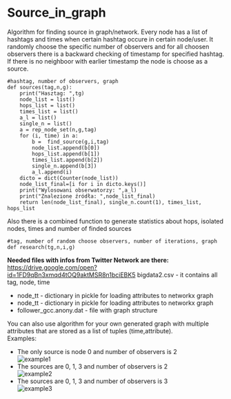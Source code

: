 # Source_in_graph

Algorithm for finding source in graph/network. Every node has a list of hashtags and times when certain hashtag occure in certain node/user. It randomly choose the specific number of observers and for all choosen observers there is a backward checking of timestamp for specified hashtag. If there is no neighboor with earlier timestamp the node is choose as a source.

```
#hashtag, number of observers, graph
def sources(tag,n,g):
    print("Hasztag: ",tg)
    node_list = list()
    hops_list = list()
    times_list = list()
    a_l = list()
    single_n = list()
    a = rep_node_set(n,g,tag)
    for (i, time) in a:
        b =  find_source(g,i,tag)
        node_list.append(b[0])
        hops_list.append(b[1])
        times_list.append(b[2])
        single_n.append(b[3])
        a_l.append(i)
    dicto = dict(Counter(node_list))
    node_list_final=[i for i in dicto.keys()]
    print("Wylosowani obserwatorzy: ",a_l)
    print("Znalezione źródła: ",node_list_final)
    return len(node_list_final), single_n.count(1), times_list, hops_list
```

Also there is a combined function to generate statistics about hops, isolated nodes, times and number of finded sources
```
#tag, number of random choose observers, number of iterations, graph
def research(tg,n,i,g)
```
**Needed files with infos from Twitter Network are there:**</br> https://drive.google.com/open?id=1FD9qBn3xmqd4tOQ9aktMSR8n1bciEBK5
bigdata2.csv - it contains all tag, node, time</li><br/>
- node_tt - dictionary in pickle for loading attributes to networkx graph<br/>
- node_tt - dictionary in pickle for loading attributes to networkx graph<br/>
- follower_gcc.anony.dat - file with graph structure<br/>

You can also use algorithm for your own generated graph with multiple attributes that are stored as a list of tuples (time,attribute).<br/>
Examples:<br/>
- The only source is node 0 and number of observers is 2<br/>
![example1](https://user-images.githubusercontent.com/18172067/43896562-86bd804a-9bd9-11e8-8770-dc71046a0647.JPG)<br/>
- The sources are 0, 1, 3 and number of observers is 2<br/>
![example2](https://user-images.githubusercontent.com/18172067/43896563-86dbe09e-9bd9-11e8-8b70-7887e51e9c07.JPG)<br/>
- The sources are 0, 1, 3 and number of observers is 3<br/>
![example3](https://user-images.githubusercontent.com/18172067/43896564-86fb6112-9bd9-11e8-97e3-c9fbb9929919.JPG)




